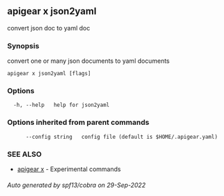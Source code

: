 ## apigear x json2yaml

convert json doc to yaml doc

### Synopsis

convert one or many json documents to yaml documents

```
apigear x json2yaml [flags]
```

### Options

```
  -h, --help   help for json2yaml
```

### Options inherited from parent commands

```
      --config string   config file (default is $HOME/.apigear.yaml)
```

### SEE ALSO

* [apigear x](apigear_x.md)	 - Experimental commands

###### Auto generated by spf13/cobra on 29-Sep-2022

